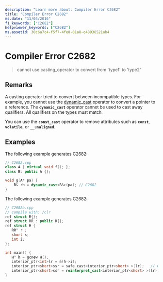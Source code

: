 ```yaml
---
description: "Learn more about: Compiler Error C2682"
title: "Compiler Error C2682"
ms.date: "11/04/2016"
f1_keywords: ["C2682"]
helpviewer_keywords: ["C2682"]
ms.assetid: 30c6a7c4-f5f7-4fe8-81a8-c48938521ab4
---
```

# Compiler Error C2682

> cannot use casting_operator to convert from 'type1' to 'type2'

## Remarks

A casting operator tried to convert between incompatible types. For example, you cannot use the [dynamic_cast](../../cpp/dynamic-cast-operator.md) operator to convert a pointer to a reference. The **`dynamic_cast`** operator cannot be used to cast away qualifiers. All qualifiers on the types must match.

You can use the **`const_cast`** operator to remove attributes such as **`const`**, **`volatile`**, or **`__unaligned`**.

## Examples

The following example generates C2682:

```cpp
// C2682.cpp
class A { virtual void f(); };
class B: public A {};

void g(A* pa) {
    B& rb = dynamic_cast<B&>(pa); // C2682
}
```

The following example generates C2682:

```cpp
// C2682b.cpp
// compile with: /clr
ref struct R{};
ref struct RR : public R{};
ref struct H {
   RR^ r ;
   short s;
   int i;
};

int main() {
   H^ h = gcnew H();
   interior_ptr<int>lr = &(h->i);
   interior_ptr<short>ssr = safe_cast<interior_ptr<short> >(lr);   // C2682
   interior_ptr<short>ssr = reinterpret_cast<interior_ptr<short> >(lr);   // OK
}
```
